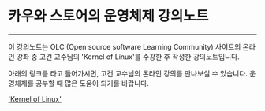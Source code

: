 # 카우와 스토어의 운영체제 강의노트

---

이 강의노트는 OLC \(Open source software Learning Community\) 사이트의 온라인 강좌 중 고건 교수님의 'Kernel of Linux'를 수강한 후 작성한 강의노트입니다.

아래의 링크를 타고 들어가시면, 고건 교수님의 온라인 강의를 만나보실 수 있습니다. 운영체제를 공부할 때 많은 도움이 되기를 바랍니다.

[ 'Kernel of Linux'](http://olc.kr/course/course_online_view.jsp?id=35&s_keyword=Kernel&x=0&y=0)

